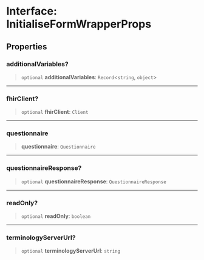 # Interface: InitialiseFormWrapperProps

## Properties

### additionalVariables?

> `optional` **additionalVariables**: `Record`\<`string`, `object`\>

***

### fhirClient?

> `optional` **fhirClient**: `Client`

***

### questionnaire

> **questionnaire**: `Questionnaire`

***

### questionnaireResponse?

> `optional` **questionnaireResponse**: `QuestionnaireResponse`

***

### readOnly?

> `optional` **readOnly**: `boolean`

***

### terminologyServerUrl?

> `optional` **terminologyServerUrl**: `string`

